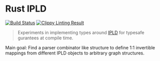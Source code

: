# Rust IPLD

[![Build Status](https://travis-ci.org/dignifiedquire/rust-ipld.svg?branch=master&style=flat-square)](https://travis-ci.org/dignifiedquire/rust-ipld) [![Clippy Linting Result](https://clippy.bashy.io/github/dignifiedquire/rust-ipld/master/emojibadge.svg?style=flat-square)](https://clippy.bashy.io/github/dignifiedquire/rust-ipld/master/log)

> Experiments in implementing types around [IPLD] for typesafe gurantees at compile time.

Main goal: Find a parser combinator like structure to define 1:1 invertible mappings from
different IPLD objects to arbitrary graph structures.

[IPLD]: https://github.com/ipfs/specs/blob/master/merkledag/ipld.md
